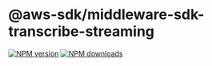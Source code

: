 # @aws-sdk/middleware-sdk-transcribe-streaming

[![NPM version](https://img.shields.io/npm/v/@aws-sdk/middleware-sdk-transcribe-streaming/rc.svg)](https://www.npmjs.com/package/@aws-sdk/middleware-sdk-transcribe-streaming)
[![NPM downloads](https://img.shields.io/npm/dm/@aws-sdk/middleware-sdk-transcribe-streaming.svg)](https://www.npmjs.com/package/@aws-sdk/middleware-sdk-transcribe-streaming)
